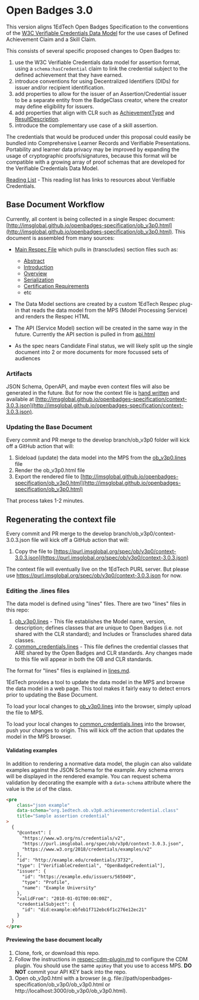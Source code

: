 # Open Badges 3.0

This version aligns 1EdTech Open Badges Specification to the conventions of the [W3C Verifiable Credentials Data Model](https://www.w3.org/TR/vc-data-model-2.0/) for the use cases of Defined Achievement Claim and a Skill Claim.

This consists of several specific proposed changes to Open Badges to:

1. use the W3C Verifiable Credentials data model for assertion format, using a `schema:hasCredential` claim to link the credential subject to the defined achievement that they have earned.
2. introduce conventions for using Decentralized Identifiers (DIDs) for issuer and/or recipient identification.
3. add properties to allow for the issuer of an Assertion/Credential issuer to be a separate entity from the BadgeClass creator, where the creator may define eligibility for issuers.
4. add properties that align with CLR such as [AchievementType](https://purl.imsglobal.org/spec/clr/v1p0/context/clr_v1p0.html#dtExtensibleAchievementType) and [ResultDescription](https://purl.imsglobal.org/spec/clr/v1p0/context/clr_v1p0.html#dtResultDescription).
5. introduce the complementary use case of a skill assertion.

The credentials that would be produced under this proposal could easily be bundled into Comprehensive Learner Records and Verifiable Presentations. Portability and learner data privacy may be improved by expanding the usage of cryptographic proofs/signatures, because this format will be compatible with a growing array of proof schemas that are developed for the Verifiable Credentials Data Model.

[Reading List](readinglist.md) - This reading list has links to resources about Verifiable Credentials.

## Base Document Workflow

Currently, all content is being collected in a single Respec document: [http://imsglobal.github.io/openbadges-specification/ob_v3p0.html](http://imsglobal.github.io/openbadges-specification/ob_v3p0.html). This document is assembled from many sources:

-   [Main Respec File](ob_v3p0.html) which pulls in (transcludes) section files such as:

    -   [Abstract](abstract.md)
    -   [Introduction](introduction.md)
    -   [Overview](overview.md)
    -   [Serialization](serialization.md)
    -   [Certification Requirements](certification.md)
    -   etc

-   The Data Model sections are created by a custom 1EdTech Respec plug-in that reads the data model from the MPS (Model Processing Service) and renders the Respec HTML
-   The API (Service Model) section will be created in the same way in the future. Currently the API section is pulled in from [api.html](api.html)
-   As the spec nears Candidate Final status, we will likely split up the single document into 2 or more documents for more focussed sets of audiences

### Artifacts

JSON Schema, OpenAPI, and maybe even context files will also be generated in the future. But for now the context file is [hand written](context-3.0.3.json) and available at [http://imsglobal.github.io/openbadges-specification/context-3.0.3.json](http://imsglobal.github.io/openbadges-specification/context-3.0.3.json).

### Updating the Base Document

Every commit and PR merge to the develop branch/ob_v3p0 folder will kick off a GitHub action that will:

1. Sideload (update) the data model into the MPS from the [ob_v3p0.lines](ob_v3p0.lines) file
2. Render the ob_v3p0.html file
3. Export the rendered file to [http://imsglobal.github.io/openbadges-specification/ob_v3p0.html](http://imsglobal.github.io/openbadges-specification/ob_v3p0.html)

That process takes 1-2 minutes.

## Regenerating the context file

Every commit and PR merge to the develop branch/ob_v3p0/context-3.0.3.json file will kick off a GitHub action that will:

1. Copy the file to [https://purl.imsglobal.org/spec/ob/v3p0/context-3.0.3.json](https://purl.imsglobal.org/spec/ob/v3p0/context-3.0.3.json)

The context file will eventually live on the 1EdTech PURL server. But please use https://purl.imsglobal.org/spec/ob/v3p0/context-3.0.3.json for now.

### Editing the .lines files

The data model is defined using "lines" files. There are two "lines" files in this repo:

1. [ob_v3p0.lines](ob_v3p0.lines) - This file establishes the Model name, version, description; defines classes that are unique to Open Badges (i.e. not shared with the CLR standard); and Includes or Transcludes shared data classes.
2. [common_credentials.lines](common_credentials.lines) - This file defines the credential classes that ARE shared by the Open Badges and CLR standards. Any changes made to this file will appear in both the OB and CLR standards.

The format for "lines" files is explained in [lines.md](lines.md).

1EdTech provides a tool to update the data model in the MPS and browse the data model in a web page. This tool makes it fairly easy to detect errors prior to updating the Base Document.

To load your local changes to [ob_v3p0.lines](ob_v3p0.lines) into the browser, simply upload the file to MPS.

To load your local changes to [common_credentials.lines](common_credentials.lines) into the browser, push your changes to origin. This will kick off the action that updates the model in the MPS browser.

#### Validating examples

In addition to rendering a normative data model, the plugin can also validate examples against the JSON Schema for the example. Any schema errors will be displayed in the rendered example. You can request schema validation by decorating the example with a `data-schema` attribute where the value is the `id` of the class.

```html
<pre
    class="json example"
    data-schema="org.1edtech.ob.v3p0.achievementcredential.class"
    title="Sample assertion credential"
>
  {
    "@context": [
      "https://www.w3.org/ns/credentials/v2",
      "https://purl.imsglobal.org/spec/ob/v3p0/context-3.0.3.json",
      "https://www.w3.org/2018/credentials/examples/v2"
    ],
    "id": "http://example.edu/credentials/3732",
    "type": ["VerifiableCredential", "OpenBadgeCredential"],
    "issuer": {
      "id": "https://example.edu/issuers/565049",
      "type": "Profile",
      "name": "Example University"
    },
    "validFrom": "2010-01-01T00:00:00Z",
    "credentialSubject": {
      "id": "did:example:ebfeb1f712ebc6f1c276e12ec21"
    }
  }
</pre>
```

#### Previewing the base document locally

1. Clone, fork, or download this repo.
2. Follow the instructions in [respec-cdm-plugin.md](respec-cdm-plugin.md) to configure the CDM plugin. You should use the same `apiKey` that you use to access MPS. **DO NOT** commit your API KEY back into the repo.
3. Open ob_v3p0.html with a browser (e.g. file://path/openbadges-specification/ob_v3p0/ob_v3p0.html or http://localhost:3000/ob_v3p0/ob_v3p0.html).
